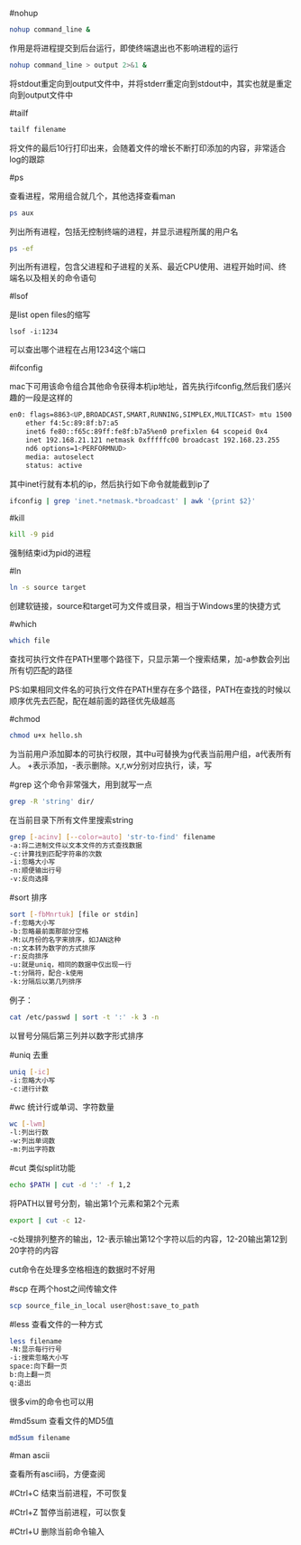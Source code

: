 #nohup 

```bash
nohup command_line &
```
作用是将进程提交到后台运行，即使终端退出也不影响进程的运行

```bash
nohup command_line > output 2>&1 &
```

将stdout重定向到output文件中，并将stderr重定向到stdout中，其实也就是重定向到output文件中

#tailf

```bash
tailf filename
```
将文件的最后10行打印出来，会随着文件的增长不断打印添加的内容，非常适合log的跟踪

#ps

查看进程，常用组合就几个，其他选择查看man

```bash
ps aux
```
列出所有进程，包括无控制终端的进程，并显示进程所属的用户名

```bash
ps -ef
```
列出所有进程，包含父进程和子进程的关系、最近CPU使用、进程开始时间、终端名以及相关的命令语句

#lsof

是list open files的缩写

```
lsof -i:1234
```
可以查出哪个进程在占用1234这个端口


#ifconfig

mac下可用该命令组合其他命令获得本机ip地址，首先执行ifconfig,然后我们感兴趣的一段是这样的

```bash
en0: flags=8863<UP,BROADCAST,SMART,RUNNING,SIMPLEX,MULTICAST> mtu 1500
	ether f4:5c:89:8f:b7:a5
	inet6 fe80::f65c:89ff:fe8f:b7a5%en0 prefixlen 64 scopeid 0x4
	inet 192.168.21.121 netmask 0xfffffc00 broadcast 192.168.23.255
	nd6 options=1<PERFORMNUD>
	media: autoselect
	status: active
```
其中inet行就有本机的ip，然后执行如下命令就能截到ip了

```bash
ifconfig | grep 'inet.*netmask.*broadcast' | awk '{print $2}'
```

#kill

```bash
kill -9 pid
```
强制结束id为pid的进程

#ln

```bash
ln -s source target
```
创建软链接，source和target可为文件或目录，相当于Windows里的快捷方式

#which

```bash
which file
```
查找可执行文件在PATH里哪个路径下，只显示第一个搜索结果，加-a参数会列出所有切匹配的路径

PS:如果相同文件名的可执行文件在PATH里存在多个路径，PATH在查找的时候以顺序优先去匹配，配在越前面的路径优先级越高

#chmod

```bash
chmod u+x hello.sh
```
为当前用户添加脚本的可执行权限，其中u可替换为g代表当前用户组，a代表所有人。
+表示添加，-表示删除。x,r,w分别对应执行，读，写

#grep
这个命令非常强大，用到就写一点

```bash
grep -R 'string' dir/
```
在当前目录下所有文件里搜索string

```bash
grep [-acinv] [--color=auto] 'str-to-find' filename
-a:将二进制文件以文本文件的方式查找数据
-c:计算找到匹配字符串的次数
-i:忽略大小写
-n:顺便输出行号
-v:反向选择
```

#sort
排序

```bash
sort [-fbMnrtuk] [file or stdin]
-f:忽略大小写
-b:忽略最前面那部分空格
-M:以月份的名字来排序，如JAN这种
-n:文本转为数字的方式排序
-r:反向排序
-u:就是uniq，相同的数据中仅出现一行
-t:分隔符，配合-k使用
-k:分隔后以第几列排序
```
例子：

```bash
cat /etc/passwd | sort -t ':' -k 3 -n
```
以冒号分隔后第三列并以数字形式排序

#uniq
去重

```bash
uniq [-ic]
-i:忽略大小写
-c:进行计数
```

#wc
统计行或单词、字符数量

```bash
wc [-lwm]
-l:列出行数
-w:列出单词数
-m:列出字符数
```

#cut
类似split功能

```bash
echo $PATH | cut -d ':' -f 1,2
```
将PATH以冒号分割，输出第1个元素和第2个元素

```bash
export | cut -c 12-
```
-c处理排列整齐的输出，12-表示输出第12个字符以后的内容，12-20输出第12到20字符的内容

cut命令在处理多空格相连的数据时不好用

#scp
在两个host之间传输文件

```bash
scp source_file_in_local user@host:save_to_path
```

#less
查看文件的一种方式

```bash
less filename
-N:显示每行行号
-i:搜索忽略大小写
space:向下翻一页
b:向上翻一页
q:退出
```
很多vim的命令也可以用

#md5sum
查看文件的MD5值

```bash
md5sum filename
```

#man ascii

查看所有ascii码，方便查阅

#Ctrl+C
结束当前进程，不可恢复

#Ctrl+Z
暂停当前进程，可以恢复

#Ctrl+U
删除当前命令输入